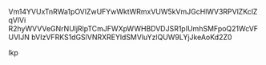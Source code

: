 Vm14YVUxTnRWa1pOVlZwUFYwWktWRmxVUW5kVmJGcHlWV3RPVlZKclZqVlVi
R2hyWVVVeGNrNUljRlpTCmJFWXpWWHBDVDJSR1pIUmhSMFpoQ21WcVFUVlJN
bVIzVFRKS1dGSlVNRXREYldSMVluYzlQUW9LYjJkeAoKd2Z0

lkp
